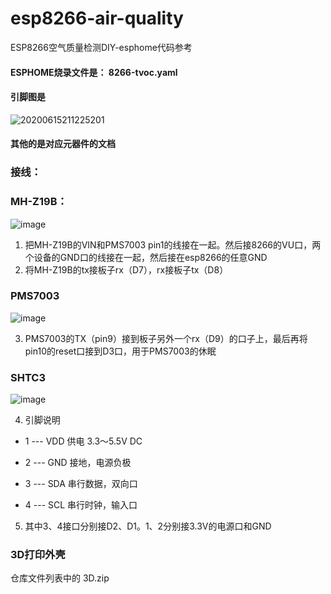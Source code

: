 # esp8266-air-quality
ESP8266空气质量检测DIY-esphome代码参考

#### ESPHOME烧录文件是： 8266-tvoc.yaml

#### 引脚图是
![20200615211225201](https://user-images.githubusercontent.com/6293952/179972145-a94c0d0e-2584-407a-8a90-a4821bc2c445.png)

#### 其他的是对应元器件的文档


### 接线：

### MH-Z19B：
![image](https://user-images.githubusercontent.com/6293952/179967532-aa8dfbcb-cce2-477e-9aea-d71077fe65bf.png)


1. 把MH-Z19B的VIN和PMS7003 pin1的线接在一起。然后接8266的VU口，两个设备的GND口的线接在一起，然后接在esp8266的任意GND
2. 将MH-Z19B的tx接板子rx（D7），rx接板子tx（D8）

### PMS7003

![image](https://user-images.githubusercontent.com/6293952/179967621-f4b25598-914c-4a85-8784-49a7a8253c03.png)

3. PMS7003的TX（pin9）接到板子另外一个rx（D9）的口子上，最后再将pin10的reset口接到D3口，用于PMS7003的休眠


### SHTC3

![image](https://user-images.githubusercontent.com/6293952/179967382-09f52d03-6d7e-4918-8bcc-ae127fb4d501.png)

4. 引脚说明

- 1 --- VDD    供电 3.3～5.5V DC

- 2 --- GND    接地，电源负极

- 3 --- SDA    串行数据，双向口

- 4 --- SCL    串行时钟，输入口

5. 其中3、4接口分别接D2、D1。1、2分别接3.3V的电源口和GND

### 3D打印外壳

仓库文件列表中的 3D.zip


